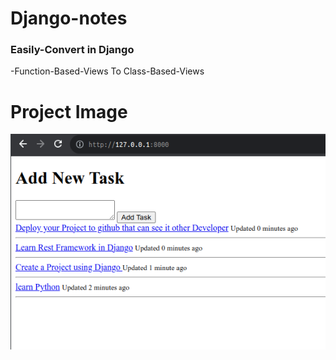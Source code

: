 # Django-notes
### Easily-Convert in Django
-Function-Based-Views To Class-Based-Views

# Project Image
<img src="./resources/task.png">